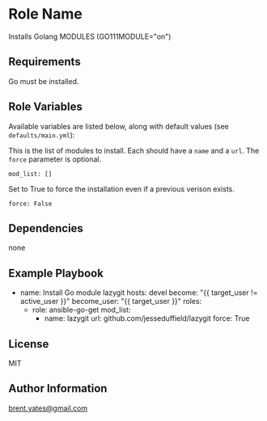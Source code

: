 Role Name
=========

Installs Golang MODULES (GO111MODULE="on")

Requirements
------------

Go must be installed.

Role Variables
--------------

Available variables are listed below, along with default values (see `defaults/main.yml`):

This is the list of modules to install. Each should have a `name` and a `url`. The `force`
parameter is optional.

    mod_list: []

Set to True to force the installation even if a previous verison exists.

    force: False

Dependencies
------------

none

Example Playbook
----------------

- name: Install Go module lazygit
  hosts: devel
  become: "{{ target_user != active_user }}"
  become_user: "{{ target_user }}"
  roles:
  - role: ansible-go-get
    mod_list:
    - name: lazygit
      url: github.com/jesseduffield/lazygit
      force: True

License
-------

MIT

Author Information
------------------

brent.yates@gmail.com


